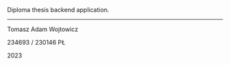 Diploma thesis backend application.


------------------------------------

Tomasz Adam Wojtowicz

234693 / 230146 PŁ

2023
